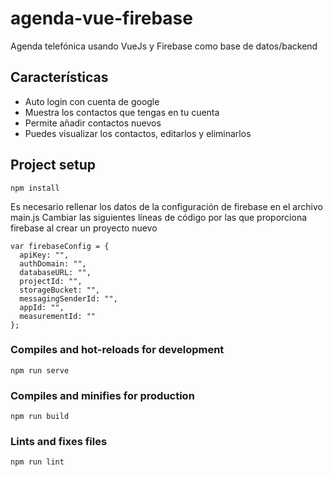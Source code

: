 # agenda-vue-firebase
Agenda telefónica usando VueJs y Firebase como base de datos/backend

## Características
* Auto login con cuenta de google
* Muestra los contactos que tengas en tu cuenta
* Permite añadir contactos nuevos
* Puedes visualizar los contactos, editarlos y eliminarlos

## Project setup
```
npm install
```

Es necesario rellenar los datos de la configuración de firebase en el archivo main.js
Cambiar las siguientes líneas de código por las que proporciona firebase al crear un 
proyecto nuevo
```
var firebaseConfig = {
  apiKey: "",
  authDomain: "",
  databaseURL: "",
  projectId: "",
  storageBucket: "",
  messagingSenderId: "",
  appId: "",
  measurementId: ""
};
```

### Compiles and hot-reloads for development
```
npm run serve
```

### Compiles and minifies for production
```
npm run build
```

### Lints and fixes files
```
npm run lint
```